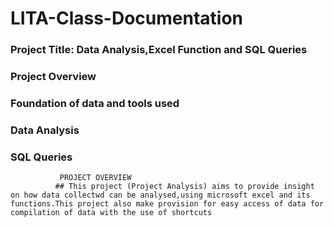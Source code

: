 # LITA-Class-Documentation
### Project Title: Data Analysis,Excel Function and SQL Queries
### Project Overview
### Foundation of data and tools used
### Data Analysis
### SQL Queries
               PROJECT OVERVIEW
              ## This project (Project Analysis) aims to provide insight on how data collectwd can be analysed,using microsoft excel and its functions.This project also make provision for easy access of data for compilation of data with the use of shortcuts
